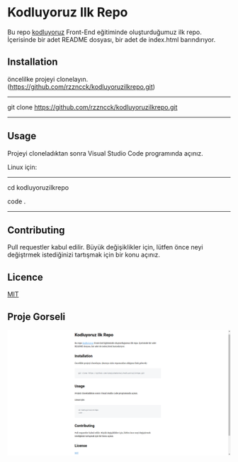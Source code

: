 # Kodluyoruz Ilk Repo



Bu repo [kodluyoruz](https://www.kodluyoruz.org) Front-End eğitiminde oluşturduğumuz ilk repo. İçerisinde bir adet README dosyası, bir adet de index.html barındırıyor.





## Installation



öncelilke projeyi clonelayın. (https://github.com/rzzncck/kodluyoruzilkrepo.git)



---



git clone https://github.com/rzzncck/kodluyoruzilkrepo.git



---



## Usage



Projeyi cloneladıktan sonra Visual Studio Code programında açınız.



Linux için:



---



cd kodluyoruzilkrepo



code .



---



## Contributing



Pull requestler kabul edilir. Büyük değişiklikler için, lütfen önce neyi değiştrmek istediğinizi tartışmak için bir konu açınız.



## Licence



[MIT](https://choosealicense.com/licenses/mit/)



## Proje Gorseli



 ![Lorem Picsum Gorsel](https://raw.githubusercontent.com/Kodluyoruz/taskforce/main/git/odev1/figures/markdown.png)
